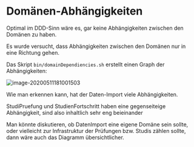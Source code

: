 # Domänen-Abhängigkeiten

Optimal im DDD-Sinn wäre es, gar keine Abhängigkeiten zwischen den Domänen zu haben.

Es wurde versucht, dass Abhängigkeiten zwischen den Domänen nur in eine Richtung gehen.

Das Skript `bin/domainDependiencies.sh` erstellt einen Graph der Abhängigkeiten:

![image-20200511181001503](/home/didi/.config/Typora/typora-user-images/image-20200511181001503.png)

Wie man erkennen kann, hat der Daten-Import viele Abhängigkeiten.

StudiPruefung und StudienFortschritt haben eine gegenseiteige Abhängigkeit, sind also inhaltlich sehr eng beieinander

Man könnte diskutieren, ob DatenImport eine eigene Domäne sein sollte, oder vielleicht zur Infrastruktur der Prüfungen bzw. Studis zählen sollte, dann wäre auch das Diagramm übersichtlicher.